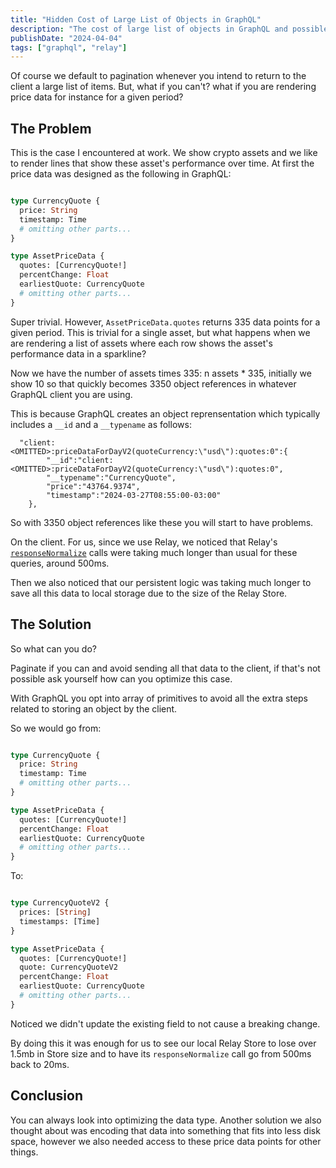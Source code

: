 ```yaml
---
title: "Hidden Cost of Large List of Objects in GraphQL"
description: "The cost of large list of objects in GraphQL and possible ways to optimize them."
publishDate: "2024-04-04"
tags: ["graphql", "relay"]
---
```


Of course we default to pagination whenever you intend to return to the client a
large list of items. But, what if you can't? what if you are rendering price
data for instance for a given period?

## The Problem

This is the case I encountered at work. We show crypto assets and we like to
render lines that show these asset's performance over time. At first the price
data was designed as the following in GraphQL:

```graphql

type CurrencyQuote {
  price: String
  timestamp: Time
  # omitting other parts...
}

type AssetPriceData {
  quotes: [CurrencyQuote!]
  percentChange: Float
  earliestQuote: CurrencyQuote
  # omitting other parts...
}

```

Super trivial. However, `AssetPriceData.quotes` returns 335 data points for a
given period. This is trivial for a single asset, but what happens when we are
rendering a list of assets where each row shows the asset's performance data in
a sparkline?

Now we have the number of assets times 335: n assets * 335, initially we show 10 so
that quickly becomes 3350 object references in whatever GraphQL client you are
using.

This is because GraphQL creates an object reprensentation which
typically includes a `__id` and a `__typename` as follows:


```
  "client:<OMITTED>:priceDataForDayV2(quoteCurrency:\"usd\"):quotes:0":{
        "__id":"client:<OMITTED>:priceDataForDayV2(quoteCurrency:\"usd\"):quotes:0",
        "__typename":"CurrencyQuote",
        "price":"43764.9374",
        "timestamp":"2024-03-27T08:55:00-03:00"
    },
```

So with 3350 object references like these you will start to have problems.

On the
client. For us, since we use Relay, we noticed that Relay's
[`responseNormalize`](https://github.com/facebook/relay/blob/6b7ef4c56423b05b5294cc2740549c58ccb58006/packages/relay-runtime/store/normalizeResponse.js#L25)
calls were taking much longer than usual for these queries, around 500ms.

Then we also noticed that our persistent logic was taking much longer to save
all this data to local storage due to the size of the Relay Store.


## The Solution

So what can you do?

Paginate if you can and avoid sending all that data to the client, if that's not
possible ask yourself how can you optimize this case.

With GraphQL you opt into array of primitives to avoid all the extra steps
related to storing an object by the client.


So we would go from:

```graphql

type CurrencyQuote {
  price: String
  timestamp: Time
  # omitting other parts...
}

type AssetPriceData {
  quotes: [CurrencyQuote!]
  percentChange: Float
  earliestQuote: CurrencyQuote
  # omitting other parts...
}

```

To:

```graphql

type CurrencyQuoteV2 {
  prices: [String]
  timestamps: [Time]
}

type AssetPriceData {
  quotes: [CurrencyQuote!]
  quote: CurrencyQuoteV2
  percentChange: Float
  earliestQuote: CurrencyQuote
  # omitting other parts...
}

```

Noticed we didn't update the existing field to not cause a breaking change.

By doing this it was enough for us to see our local Relay Store to lose over
1.5mb in Store size and to have its `responseNormalize` call go from 500ms back
to 20ms.

## Conclusion

You can always look into optimizing the data type. Another solution we also
thought about was encoding that data into something that fits into less disk
space, however we also needed access to these price data points for other things.

